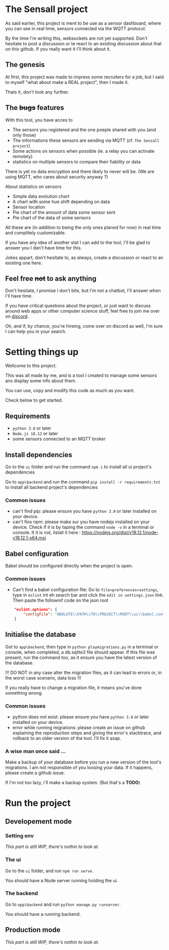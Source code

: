 # The Sensall project
As said earlier, this project is ment to be use as a sensor dashboard, where you can see in real time, sensors connected via the WQTT protocol.

By the time I'm writing this, websockets are not yet supported. Don't hesitate to post a discussion or te react to an existing discussion about that on this github. If you really want it I'll think about it.
## The genesis
At first, this project was made to impress some recruiters for a job, but I said to myself "what about make a REAL project", then I made it.

Thats it, don't look any further.
## The ~~bugs~~ features
With this tool, you have acces to
- The sensors you registered and the one poeple shared with you (and only those)
- The informations these sensors are sending via MQTT (cf. `The Sensall project`)
- Some actions on sensors when possible (ie. a relay you can activate remotely)
- statistics on multiple sensors to compare their fiability or data

There is yet no data encryption and there likely to never will be. (We are using MQTT, who cares about security anyway ?)

About statistics on sensors
- Simple data evolution chart
- A chart with some hue shift depending on data
- Sensor location
- Pie chart of the amount of data some sensor sent
- Pie chart of the data of some sensors

All these are (in addition to being the only ones planed for now) in real time and complitely customizable.

If you have any idea of another stat I can add to the tool, I'll be glad to answer you I dan't have time for this.

Jokes appart, don't hesitate to, as always, create a discussion or react to an existing one here.

## Feel free ~~not~~ to ask anything
Don't hesitate, I promise I don't bite, but I'm not a chatbot, I'll answer when I'll have time.

If you have critical questions about the project, or just want to discuss around web apps or other computer science stuff, feel free to join me over on [discord](https://discord.gg/aBQD9g3VWJ).

Oh, and if, by chance, you're hireing, come over on discord as well, I'm sure I can help you in your search.

# Setting things up
Wellcome to this project.

This was all made by me, and is a tool I created to manage some sensors ans display some info about them.

You can use, copy and modify this code as much as you want.

Check below to get started.
## Requirements
- `python 3.8` or later
- `Node.js 18.12` or later
- some sensors connected to an MQTT broker
## Install dependencies
Go to the `ui` folder and run the command `npm i` to install all ui project's dependencies

Go to `app\backend` and run the command `pip install -r requirements.txt` to install all backend project's dependencies
### Common issues
- can't find pip: please ensure you have `python 3.0` or later installed on your device.
- can't fins npm: please make sur you have nodejs installed on your device. Check if it is by taping the command `node -v` in a terminal or console. It it is not, ilstall it here : https://nodejs.org/dist/v18.12.1/node-v18.12.1-x64.msi
## Babel configuration
Babel should be configured directly when the project is open.
### Common issues
- Can't find a babel configuration file: Go to `file>preferences>settings`, type in `eslint` int eh search bar and click the `edit in settings.json` link. Then paste the followinf code on the json root 
```json
    "eslint.options": {
        "configFile": "ABOLUTE\\PATH\\TO\\PROJECT\\ROOT\\ui\\babel.config.js"
    }
```
## Initialise the database
Got to `app\backend`, then type in `python playmigrations.py` in a terminal or console, when completed, a db.sqlite3 file should appear. If this file was present, run the command too, as it ensure you have the latest version of the database.

!!! DO NOT in any case alter the migration files, as it can lead to errors or, in the worst case scenario, data loss !!!

If you really have to change a migration file, it means you've done something wrong.

### Common issues
- python does not exist: please ensure you have `python 3.8` or later installed on your device.
- error while running migrations: please create an issue on github explaining the reproduction steps and giving the error's stacktrace, and rollback to an older version of the tool. I'll fix it asap. 

### A wise man once said ...
Make a backup of your database before you run a new version of the tool's migrations. I am not responsible of you loosing your data. If it happens, please create a github issue.

If I'm not too lazy, i'll make a backup system. (But that's a <b>TODO</b>)

# Run the project
## Developement mode
### Setting env
*This part is still WIP, there's nothin to look at.*
### The ui
Go to the `ui` folder, and run `npm run serve`.

You should have a Node server running holding the ui.
### The backend
Go to `app\backend` and run `python manage.py runserver`. 

You should have a running backend.

## Production mode
*This part is still WIP, there's nothin to look at.*